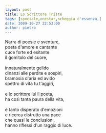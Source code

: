 ```yaml
---
layout: post
title: Lo Scrittore Triste
tags: [speciale,onestar,scheggia d'essenza,]
date: 2009-10-27 22:53:00
author: pietro
---
```

Narra di poesie e sventure,<br/>poeta d'amore e cantante<br/>cuce forte ed esitante<br/>il gomitolo del cuore,<br/><br/>innaturalmente gelido<br/>dinanzi alle perdite e sospiri,<br/>bramosia d'aria ed avido<br/>spettro di vita tu t'aggiri,<br/><br/>e lo scrittore lui il poeta,<br/>ha così tanta paura della vita,<br/><br/>è tanto disperato d'emozioni<br/>e ricerca distrutto una pace<br/>che quasi le conclusioni,<br/>hanno riflessi d'un raggio di luce.
